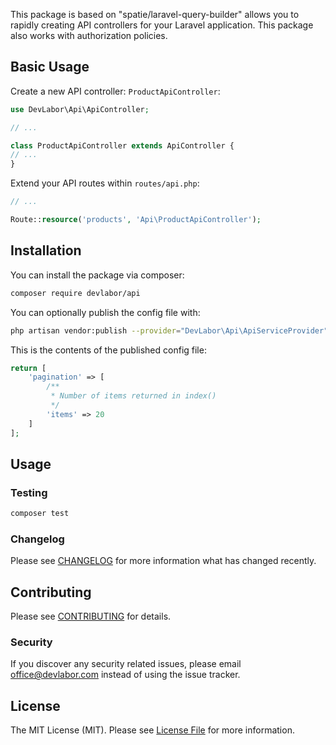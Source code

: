 This package is based on "spatie/laravel-query-builder" allows you to rapidly creating API controllers for your Laravel application. This package also works with authorization policies.

## Basic Usage

Create a new API controller: `ProductApiController`:

```php
use DevLabor\Api\ApiController;

// ...

class ProductApiController extends ApiController {
// ...
}
```

Extend your API routes within `routes/api.php`:

```php
// ...

Route::resource('products', 'Api\ProductApiController');
```

## Installation

You can install the package via composer:

```bash
composer require devlabor/api
```

You can optionally publish the config file with:
```bash
php artisan vendor:publish --provider="DevLabor\Api\ApiServiceProvider" --tag="config"
```

This is the contents of the published config file:
```php
return [
	'pagination' => [
		/**
		 * Number of items returned in index()
		 */
		'items' => 20
	]
];
```

## Usage


### Testing

```bash
composer test
```

### Changelog

Please see [CHANGELOG](CHANGELOG.md) for more information what has changed recently.

## Contributing

Please see [CONTRIBUTING](CONTRIBUTING.md) for details.

### Security

If you discover any security related issues, please email office@devlabor.com instead of using the issue tracker.

## License

The MIT License (MIT). Please see [License File](LICENSE.md) for more information.